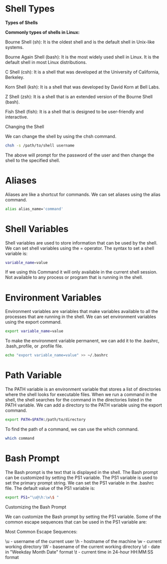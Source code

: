 # Shell Types

**Types of Shells**

**Commonly types of shells in Linux:**

Bourne Shell (sh): It is the oldest shell and is the default shell in Unix-like systems.

Bourne Again Shell (bash): It is the most widely used shell in Linux. It is the default shell in most Linux distributions.

C Shell (csh): It is a shell that was developed at the University of California, Berkeley.

Korn Shell (ksh): It is a shell that was developed by David Korn at Bell Labs.

Z Shell (zsh): It is a shell that is an extended version of the Bourne Shell (bash).

Fish Shell (fish): It is a shell that is designed to be user-friendly and interactive.

Changing the Shell

We can change the shell by using the chsh command.

```bash 
chsh -s /path/to/shell username
```

The above will prompt for the password of the user and then change the shell to the specified shell. 

# Aliases

Aliases are like a shortcut for commands. We can set aliases using the alias command.

````bash
alias alias_name='command'
````
# Shell Variables

Shell variables are used to store information that can be used by the shell. We can set shell variables using the = operator. The syntax to set a shell variable is:

````bash
variable_name=value
````
If we using this Command it will only available in the current shell session. Not available to any process or program that is running in the shell.

# Environment Variables

Environment variables are variables that make variables available to all the processes that are running in the shell. We can set environment variables using the export command.

````bash
export variable_name=value
````
To make the environment variable permanent, we can add it to the .bashrc, .bash_profile, or .profile file.

````bash
echo "export variable_name=value" >> ~/.bashrc
````

# Path Variable

The PATH variable is an environment variable that stores a list of directories where the shell looks for executable files. When we run a command in the shell, the shell searches for the command in the directories listed in the PATH variable. We can add a directory to the PATH variable using the export command.

````bash
export PATH=$PATH:/path/to/directory
````
To find the path of a command, we can use the which command.

````bash
which command
````

# Bash Prompt

The Bash prompt is the text that is displayed in the shell. The Bash prompt can be customized by setting the PS1 variable. The PS1 variable is used to set the primary prompt string. We can set the PS1 variable in the .bashrc file. The default value of the PS1 variable is:

````bash
export PS1="\u@\h:\w\$ "
````

Customizing the Bash Prompt

We can customize the Bash prompt by setting the PS1 variable. Some of the common escape sequences that can be used in the PS1 variable are:

Most Common Escape Sequences:

\u - username of the current user
\h - hostname of the machine
\w - current working directory
\W - basename of the current working directory
\d - date in "Weekday Month Date" format
\t - current time in 24-hour HH:MM:SS format








